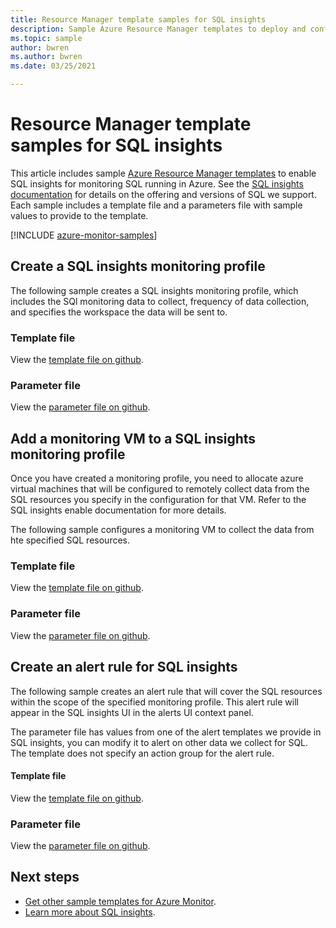 ```yaml
---
title: Resource Manager template samples for SQL insights
description: Sample Azure Resource Manager templates to deploy and configure SQL insights.
ms.topic: sample
author: bwren
ms.author: bwren
ms.date: 03/25/2021

---
```


# Resource Manager template samples for SQL insights
This article includes sample [Azure Resource Manager templates](../../azure-resource-manager/templates/template-syntax.md) to enable SQL insights for monitoring SQL running in Azure.  See the [SQL insights documentation](sql-insights-overview.md) for details on the offering and versions of SQL we support. Each sample includes a template file and a parameters file with sample values to provide to the template.

[!INCLUDE [azure-monitor-samples](../../../includes/azure-monitor-resource-manager-samples.md)]


## Create a SQL insights monitoring profile
The following sample creates a SQL insights monitoring profile, which includes the SQl monitoring data to collect, frequency of data collection, and specifies the workspace the data will be sent to.


### Template file

View the [template file on github](https://github.com/microsoft/Application-Insights-Workbooks/blob/master/Workbooks/Workloads/SQL/Create%20new%20profile/CreateNewProfile.armtemplate).

### Parameter file

View the [parameter file on github](https://github.com/microsoft/Application-Insights-Workbooks/blob/master/Workbooks/Workloads/SQL/Create%20new%20profile/CreateNewProfile.parameters.json).


## Add a monitoring VM to a SQL insights monitoring profile
Once you have created a monitoring profile, you need to allocate azure virtual machines that will be configured to remotely collect data from the SQL resources you specify in the configuration for that VM.  Refer to the SQL insights enable documentation for more details.

The following sample configures a monitoring VM to collect the data from hte specified SQL resources.


### Template file

View the [template file on github](https://github.com/microsoft/Application-Insights-Workbooks/blob/master/Workbooks/Workloads/SQL/Add%20monitoring%20virtual%20machine/AddMonitoringVirtualMachine.armtemplate).

### Parameter file

View the [parameter file on github](https://github.com/microsoft/Application-Insights-Workbooks/blob/master/Workbooks/Workloads/SQL/Add%20monitoring%20virtual%20machine/AddMonitoringVirtualMachine.parameters.json).


## Create an alert rule for SQL insights
The following sample creates an alert rule that will cover the SQL resources within the scope of the specified monitoring profile.  This alert rule will appear in the SQL insights UI in the alerts UI context panel.  

The parameter file has values from one of the alert templates we provide in SQL insights, you can modify it to alert on other data we collect for SQL.  The template does not specify an action group for the alert rule.


#### Template file

View the [template file on github](https://github.com/microsoft/Application-Insights-Workbooks/blob/master/Workbooks/Workloads/Alerts/log-metric-noag.armtemplate).

### Parameter file

View the [parameter file on github](https://github.com/microsoft/Application-Insights-Workbooks/blob/master/Workbooks/Workloads/Alerts/sql-cpu-utilization-percent.parameters.json).





## Next steps

* [Get other sample templates for Azure Monitor](../resource-manager-samples.md).
* [Learn more about SQL insights](sql-insights-overview.md).
